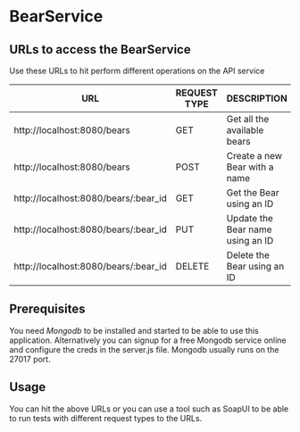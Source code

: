 # BearService

## URLs to access the BearService

Use these URLs to hit perform different operations on the API service

URL | REQUEST TYPE | DESCRIPTION
------------ | ------------- | -------------
http://localhost:8080/bears | GET | Get all the available bears
http://localhost:8080/bears | POST | Create a new Bear with a name
http://localhost:8080/bears/:bear_id | GET | Get the Bear using an ID
http://localhost:8080/bears/:bear_id | PUT | Update the Bear name using an ID
http://localhost:8080/bears/:bear_id | DELETE | Delete the Bear using an ID


## Prerequisites

You need _Mongodb_ to be installed and started to be able to use this application. Alternatively you can signup for a free Mongodb service online and configure the creds in the server.js file. Mongodb usually runs on the 27017 port. 

## Usage

You can hit the above URLs or you can use a tool such as SoapUI to be able to run tests with different request types to the URLs.
